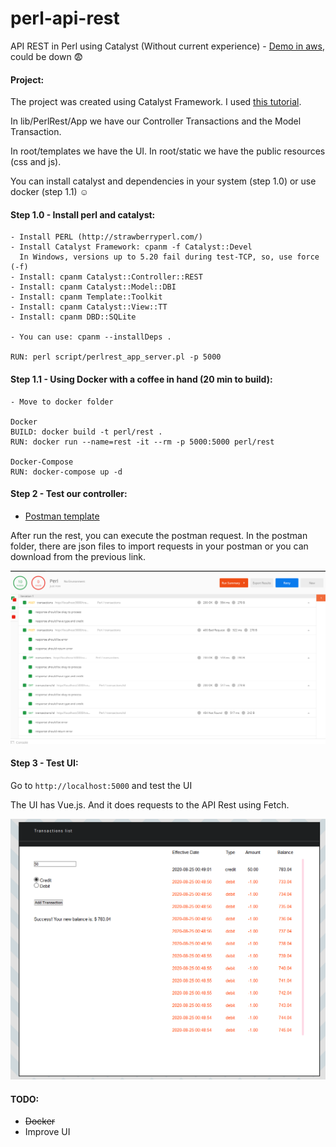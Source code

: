 # perl-api-rest
API REST in Perl using Catalyst (Without current experience) - [Demo in aws][4], could be down 😨

#### Project:

The project was created using Catalyst Framework. I used [this tutorial][1].

In lib/PerlRest/App we have our Controller Transactions and the Model Transaction.

In root/templates we have the UI. In root/static we have the public resources (css and js).

You can install catalyst and dependencies in your system (step 1.0) or use docker (step 1.1) ☺️
    
#### Step 1.0 - Install perl and catalyst:
    - Install PERL (http://strawberryperl.com/)
    - Install Catalyst Framework: cpanm -f Catalyst::Devel
      In Windows, versions up to 5.20 fail during test-TCP, so, use force (-f)
    - Install: cpanm Catalyst::Controller::REST
    - Install: cpanm Catalyst::Model::DBI
    - Install: cpanm Template::Toolkit
    - Install: cpanm Catalyst::View::TT
    - Install: cpanm DBD::SQLite
    
    - You can use: cpanm --installDeps .
    
    RUN: perl script/perlrest_app_server.pl -p 5000
    
#### Step 1.1 - Using Docker with a coffee in hand (20 min to build):
    - Move to docker folder
    
    Docker
    BUILD: docker build -t perl/rest .
    RUN: docker run --name=rest -it --rm -p 5000:5000 perl/rest
    
    Docker-Compose
    RUN: docker-compose up -d
        
#### Step 2 - Test our controller:
- [Postman template][2]

After run the rest, you can execute the postman request. In the postman folder, there are json files to import requests in your postman or you can download from the previous link.

![Postman tests](postman/postman_00.png)

#### Step 3 - Test UI:

Go to `http://localhost:5000` and test the UI

The UI has Vue.js. And it does requests to the API Rest using Fetch.

![UI](root/static/images/ui_00.png)

#### TODO:

- ~~Docker~~ 
- Improve UI

[1]: https://www.youtube.com/watch?v=eYlCxA1xCLE&list=PLuHGXfTWz_BMzvffPXShwvZxBuv9jAR49
[2]: https://documenter.getpostman.com/view/8137382/TVCY5rkb    
[3]: http://localhost:5000
[4]: http://ec2-3-17-64-92.us-east-2.compute.amazonaws.com:5000/
